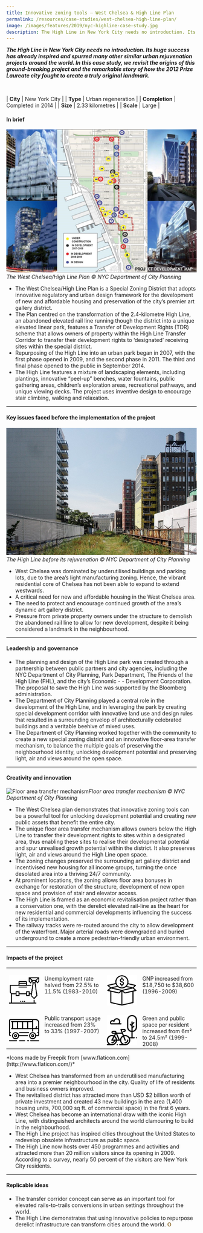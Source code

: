 ```yaml
---
title: Innovative zoning tools – West Chelsea & High Line Plan
permalink: /resources/case-studies/west-chelsea-high-line-plan/
image: /images/features/2019/nyc-highline-case-study.jpg
description: The High Line in New York City needs no introduction. Its huge success has already inspired and spurred many other similar urban rejuvenation projects around the world. In this case study, we revisit the origins of this ground-breaking project and the remarkable story of how the 2012 Prize Laureate city fought to create a truly original landmark.
---
```


***The High Line in New York City needs no introduction. Its huge success has already inspired and spurred many other similar urban rejuvenation projects around the world. In this case study, we revisit the origins of this ground-breaking project and the remarkable story of how the 2012 Prize Laureate city fought to create a truly original landmark.*** 

<br>

| **City** | New York City |
| **Type** | Urban regeneration |
| **Completion** | Completed in 2014 |
| **Size** | 2.33 kilometres |
| **Scale** | Large |

#### **In brief**

![The West Chelsea/High Line Plan](/images/features/2019/west-chelsea-plan.jpg/)*The West Chelsea/High Line Plan © NYC Department of City Planning*

- The West Chelsea/High Line Plan is a Special Zoning District that adopts innovative regulatory and urban design framework for the development of new and affordable housing and preservation of the city’s premier art gallery district. 
- The Plan centred on the transformation of the 2.4-kilometre High Line, an abandoned elevated rail line running though the district into a unique elevated linear park, features a Transfer of Development Rights (TDR) scheme that allows owners of property within the High Line Transfer Corridor to transfer their development rights to ‘designated’ receiving sites within the special district.
- Repurposing of the High Line into an urban park began in 2007, with the first phase opened in 2009, and the second phase in 2011. The third and final phase opened to the public in September 2014.
- The High Line features a mixture of landscaping elements, including plantings, innovative “peel-up” benches, water fountains, public gathering areas, children’s exploration areas, recreational pathways, and unique viewing decks. The project uses inventive design to encourage stair climbing, walking and relaxation. 

---

#### **Key issues faced before the implementation of the project**

![The High Line before its rejuvenation](/images/features/2019/highline-before.jpg/)*The High Line before its rejuvenation © NYC Department of City Planning*

- West Chelsea was dominated by underutilised buildings and parking lots, due to the area’s light manufacturing zoning. Hence, the vibrant residential core of Chelsea has not been able to expand to extend westwards.   
- A critical need for new and affordable housing in the West Chelsea area.  
- The need to protect and encourage continued growth of the area’s dynamic art gallery district.  
- Pressure from private property owners under the structure to demolish the abandoned rail line to allow for new development, despite it being considered a landmark in the neighbourhood.

---

#### **Leadership and governance**

- The planning and design of the High Line park was created through a partnership between public partners and city agencies, including the NYC Department of City Planning, Park Department, The Friends of the High Line (FHL), and the city’s Economic - - Development Corporation. The proposal to save the High Line was supported by the Bloomberg administration.
- The Department of City Planning played a central role in the development of the High Line, and in leveraging the park by creating special development corridor with innovative land use and design rules that resulted in a surrounding envelop of architecturally celebrated buildings and a veritable beehive of mixed uses.
- The Department of City Planning worked together with the community to create a new special zoning district and an innovative floor-area transfer mechanism, to balance the multiple goals of preserving the neighbourhood identity, unlocking development potential and preserving light, air and views around the open space.

---

#### **Creativity and innovation**

![Floor area transfer mechanism](/images/features/2019/floor-area-transfer-mechanism.jpg/)*Floor area transfer mechanism © NYC Department of City Planning*

- The West Chelsea plan demonstrates that innovative zoning tools can be a powerful tool for unlocking development potential and creating new public assets that benefit the entire city.
- The unique floor area transfer mechanism allows owners below the High Line to transfer their development rights to sites within a designated area, thus enabling these sites to realise their developmental potential and spur unrealised growth potential within the district.  It also preserves light, air and views around the High Line open space.
- The zoning changes preserved the surrounding art gallery district and incentivised new housing for all income groups, turning the once desolated area into a thriving 24/7 community.
- At prominent locations, the zoning allows floor area bonuses in exchange for restoration of the structure, development of new open space and provision of stair and elevator access.
- The High Line is framed as an economic revitalisation project rather than a conservation one, with the derelict elevated rail-line as the heart for new residential and commercial developments influencing the success of its implementation.
- The railway tracks were re-routed around the city to allow development of the waterfront. Major arterial roads were downgraded and buried underground to create a more pedestrian-friendly urban environment. 

---

#### **Impacts of the project**

<table style="width: 100%;" cellpadding="0">
<tbody>
<tr>
<td style="width: 80px; text-align: center; vertical-align: top;"><br><img src="/images/features/2019/icon-office.png" alt="Icon People" /><br></td>
<td style="text-align: left; vertical-align: top;"><br>Unemployment rate halved from 22.5% to 11.5% (1983-2010)<br></td>
<td style="width: 80px; text-align: center; vertical-align: top;"><br><img src="/images/features/2019/icon-money.png" alt="Icon Plane" /><br></td>
<td style="text-align: left; vertical-align: top;"><br>GNP increased from $18,750 to $38,600 (1996-2009)<br></td>
</tr>
<tr>
<td style="width: 80px; text-align: center; vertical-align: top;"><br><img src="/images/features/2019/icon-bus.png" alt="Icon Briefcase" /><br></td>
<td style="text-align: left; vertical-align: top;"><br>Public transport usage increased from 23% to 33% (1997-2007)<br></td>
<td style="width: 80px; text-align: center; vertical-align: top;"><br><img src="/images/features/2019/icon-bicycle.png" alt="Icon Speech" /><br></td>
<td style="text-align: left; vertical-align: top;"><br>Green and public space per resident increased from 6m² to 24.5m² (1999-2008)<br></td>
</tr>
</tbody>
</table>*Icons made by Freepik from [www.flaticon.com](http://www.flaticon.com/)*

- West Chelsea has transformed from an underutilised manufacturing area into a premier neighbourhood in the city.
Quality of life of residents and business owners improved. 
- The revitalised district has attracted more than USD $2 billion worth of private investment and created 43 new buildings in the area (1,400 housing units, 700,000 sq ft. of commercial space) in the first 6 years.
- West Chelsea has become an international draw with the iconic High Line, with distinguished architects around the world clamouring to build in the neighbourhood. 
- The High Line project has inspired cities throughout the United States to redevelop obsolete infrastructure as public space.
- The High Line now hosts over 450 programmes and activities and attracted more than 20 million visitors since its opening in 2009. According to a survey, nearly 50 percent of the visitors are New York City residents. 

---

#### **Replicable ideas**

- The transfer corridor concept can serve as an important tool for elevated rails-to-trails conversions in urban settings throughout the world. 
- The High Line demonstrates that using innovative policies to repurpose derelict infrastructure can transform cities around the world. **<font color="#967942">O</font>**
